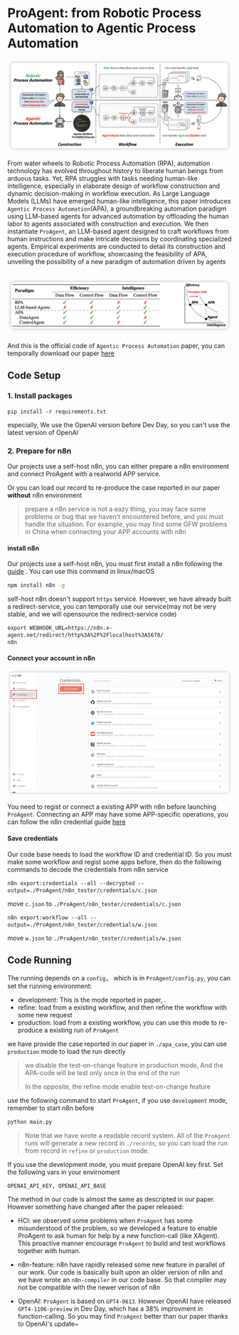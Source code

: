 # ProAgent: from Robotic Process Automation to Agentic Process Automation

<img src="./images/intro.png">

From water wheels to Robotic Process Automation (RPA), automation technology has evolved throughout history to liberate human beings from arduous tasks. Yet, RPA struggles with tasks needing human-like intelligence, especially in elaborate design of workflow construction and dynamic decision-making in workflow execution. As Large Language Models (LLMs) have emerged human-like intelligence, this paper introduces `Agentic Process Automation`(APA), a groundbreaking automation paradigm using LLM-based agents for advanced automation by offloading the human labor to agents associated with construction and execution. We then instantiate `ProAgent`, an LLM-based agent designed to craft workflows from human instructions and make intricate decisions by coordinating specialized agents. Empirical experiments are conducted to detail its construction and execution procedure of workflow, showcasing the feasibility of APA, unveiling the possibility of a new paradigm of automation driven by agents

## <img src="./images/table.png">

And this is the official code of `Agentic Process Automation` paper, you can temporally download our paper [here](https://github.com/OpenBMB/ProAgent/blob/main/paper/paper.pdf)

## Code Setup

### 1. Install packages

```Shell
pip install -r requirements.txt
```

especially, We use the OpenAI version before Dev Day, so you can't use the latest version of OpenAI 

### 2. Prepare for  n8n

Our projects use a self-host n8n, you can either prepare a n8n environment and connect ProAgent with a realworld APP service. 

Or you can load our record to re-produce the case reported in our paper **without** n8n environment

> prepare a n8n service is not a eazy thing, you may face some problems or bug that we haven't encountered before, and you must handle the situation. For example, you may find some GFW problems in China when connecting your APP accounts with n8n

#### install n8n

Our projects use a self-host n8n, you must first install a n8n following the [guide](https://docs.n8n.io/hosting/installation/npm/) . You can use this command in linux/macOS

```bash
npm install n8n -g
```

self-host n8n doesn't support `https` service. However, we have already built a redirect-service, you can temporally use our service(may not be very stable, and we will opensource the redirect-service code)

```Shell
export WEBHOOK_URL=https://n8n.x-agent.net/redirect/http%3A%2F%2Flocalhost%3A5678/
n8n
```



#### Connect your account in n8n

<img src="./images/credentials.png">

You need to regist or connect a existing APP with n8n before launching `ProAgent`. Connecting an APP may have some APP-specific operations, you can follow the n8n credential guide [here](https://docs.n8n.io/integrations/builtin/credentials/)

#### Save credentials

Our code base needs to load the workflow ID and credential ID. So you must make some workflow and regist some apps before, then do the following commands to decode the credentials from n8n service

```Shell
n8n export:credentials --all --decrypted --output=./ProAgent/n8n_tester/credentials/c.json
```

move `c.json` to `./ProAgent/n8n_tester/credentials/c.json`

```Shell
n8n export:workflow --all --output=./ProAgent/n8n_tester/credentials/w.json
```

move `w.json` to `./ProAgent/n8n_tester/credentials/w.json`

### 

## Code Running

The running depends on a `config`， which is in `ProAgent/config.py`, you can set the running environment:

- development: This is the mode reported in paper, .
- refine: load from a existing workflow, and then refine the workflow with some new request
- production: load from a existing workflow, you can use this mode to re-produce a existing run of `ProAgent`

we have provide the case reported in our paper in `./apa_case`, you can use `production` mode to load the run directly

> we disable the test-on-change feature in production mode, And the APA-code will be test only once in the end of the run
>
> In the opposite, the refine mode enable test-on-change feature



use the following command to start `ProAgent`, if you use `development` mode, remember to start n8n before

```python
python main.py
```

> Note that we have wrote a readable record system. All of the `ProAgent` runs will generate a new record in `./records`, so you can load the run from record in `refine` or `production` mode. 

If you use the development mode, you must prepare OpenAI key first. Set the following vars in your envirnoment

```
OPENAI_API_KEY, OPENAI_API_BASE
```



The method in our code is almost the same as descripted in our paper. However something have changed after the paper released: 

- HCI: we observed some problems when `ProAgent` has some misunderstood of the problem, so we developed a feature to enable ProAgent to ask human for help by a new function-call (like XAgent). This proactive manner encourage `ProAgent` to build and test  workflows together with human.

- n8n-feature: n8n have rapidly released some new feature in parallel of our work. Our code is basically built upon an older version of n8n and we have wrote an `n8n-compiler` in our code base. So that compiler may not be compatible with the newer verison of n8n
- OpenAI: `ProAgent` is based on `GPT4-0613`. However OpenAI have released `GPT4-1106-preview` in Dev Day, which has a 38% improvment in function-calling. So you may find `ProAgent` better than our paper thanks to OpenAI's update~



